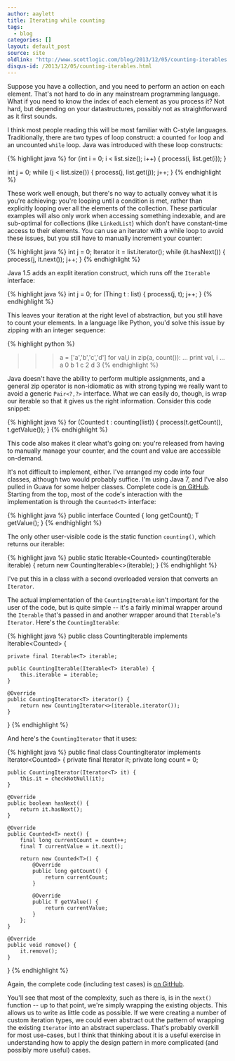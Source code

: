 ```yaml
---
author: aaylett
title: Iterating while counting
tags:
  - blog
categories: []
layout: default_post
source: site
oldlink: "http://www.scottlogic.com/blog/2013/12/05/counting-iterables.html"
disqus-id: /2013/12/05/counting-iterables.html
---
```


Suppose you have a collection, and you need to perform an action on each
element.  That's not hard to do in any mainstream programming language.  What
if you need to know the index of each element as you process it?  Not hard,
but depending on your datastructures, possibly not as straightforward as it
first sounds.

I think most people reading this will be most familiar with C-style languages.
Traditionally, there are two types of loop construct: a counted `for` loop and
an uncounted `while` loop.  Java was introduced with these loop constructs:

{% highlight java %}
for (int i = 0; i < list.size(); i++) {
  process(i, list.get(i));
}

int j = 0;
while (j < list.size()) {
  process(j, list.get(j));
  j++;
}
{% endhighlight %}

These work well enough, but there's no way to actually convey what it is
you're achieving: you're looping until a condition is met, rather than
explicitly looping over all the elements of the collection.  These particular
examples will also only work when accessing something indexable, and are
sub-optimal for collections (like `LinkedList`) which don't have constant-time
access to their elements.  You can use an iterator with a while loop to avoid
these issues, but you still have to manually increment your counter:

{% highlight java %}
int j = 0;
Iterator<Thing> it = list.iterator();
while (it.hasNext()) {
  process(j, it.next());
  j++;
}
{% endhighlight %}

Java 1.5 adds an explit iteration construct, which runs off the `Iterable`
interface:

{% highlight java %}
int j = 0;
for (Thing t : list) {
  process(j, t);
  j++;
}
{% endhighlight %}

This leaves your iteration at the right level of abstraction, but you still
have to count your elements.  In a language like Python, you'd solve this
issue by zipping with an integer sequence:

{% highlight python %}
>>> a = ['a','b','c','d']
>>> for val,i in zip(a, count()):
...   print val, i
...
a 0
b 1
c 2
d 3
{% endhighlight %}

Java doesn't have the ability to perform multiple assignments, and a general
zip operator is non-idiomatic as with strong typing we really want to avoid a
generic `Pair<?,?>` interface.  What we can easily do, though, is wrap our
iterable so that it gives us the right information.  Consider this code
snippet:

{% highlight java %}
for (Counted<Thing> t : counting(list)) {
  process(t.getCount(), t.getValue());
}
{% endhighlight %}

This code also makes it clear what's going on: you're released from having to
manually manage your counter, and the count and value are accessible on-demand.

It's not difficult to implement, either.  I've arranged my code into four classes, although two would probably suffice.  I'm using Java 7, and I've also pulled in Guava for some helper classes.  Complete code is [on GitHub](https://github.com/andrewaylett/iterables). Starting from the top, most of the code's interaction with the implementation is through the `Counted<T>` interface:

{% highlight java %}
public interface Counted<T> {
    long getCount();
    T getValue();
}
{% endhighlight %}

The only other user-visible code is the static function `counting()`, which returns our iterable:

{% highlight java %}
    public static <T> Iterable<Counted<T>> counting(Iterable<T> iterable) {
        return new CountingIterable<>(iterable);
    }
{% endhighlight %}

I've put this in a class with a second overloaded version that converts an `Iterator`.

The actual implementation of the `CountingIterable` isn't important for the user of the code, but is quite simple -- it's a fairly minimal wrapper around the `Iterable` that's passed in and another wrapper around that `Iterable`'s `Iterator`.  Here's the `CountingIterable`:

{% highlight java %}
public class CountingIterable<T> implements Iterable<Counted<T>> {

    private final Iterable<T> iterable;

    public CountingIterable(Iterable<T> iterable) {
        this.iterable = iterable;
    }

    @Override
    public CountingIterator<T> iterator() {
        return new CountingIterator<>(iterable.iterator());
    }
}
{% endhighlight %}

And here's the `CountingIterator` that it uses:

{% highlight java %}
public final class CountingIterator<T> implements Iterator<Counted<T>> {
    private final Iterator<T> it;
    private long count = 0;

    public CountingIterator(Iterator<T> it) {
        this.it = checkNotNull(it);
    }

    @Override
    public boolean hasNext() {
        return it.hasNext();
    }

    @Override
    public Counted<T> next() {
        final long currentCount = count++;
        final T currentValue = it.next();

        return new Counted<T>() {
            @Override
            public long getCount() {
                return currentCount;
            }

            @Override
            public T getValue() {
                return currentValue;
            }
        };
    }

    @Override
    public void remove() {
        it.remove();
    }
}
{% endhighlight %}

Again, the complete code (including test cases) is [on GitHub](https://github.com/andrewaylett/iterables).

You'll see that most of the complexity, such as there is, is in the `next()` function -- up to that point, we're simply wrapping the existing objects.  This allows us to write as little code as possible.  If we were creating a number of custom iteration types, we could even abstract out the pattern of wrapping the existing `Iterator` into an abstract superclass.  That's probably overkill for most use-cases, but I think that thinking about it is a useful exercise in understanding how to apply the design pattern in more complicated (and possibly more useful) cases.























